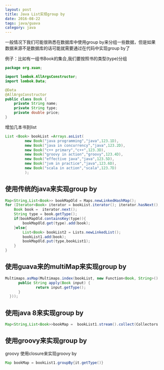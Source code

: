 ```yaml
---
layout: post
title: Java List实现group by
date: 2016-08-22
tags: java/guava
category: java
---
```


一般情况下我们可能很熟悉在数据库中使用group by来分组一些数据，但是如果数据来源不是数据库的话可能就需要通过在代码中实现group by了

例子：比如有一组书Book的集合,我们要按照书的类型(type)分组

```java
package org.xuan;

import lombok.AllArgsConstructor;
import lombok.Data;

@Data
@AllArgsConstructor
public class Book {
    private String name;
    private String type;
    private double price;
}

```

增加几本书到list

```java
List <Book> bookList =Arrays.asList(
         new Book("java programming","java",123.1D),
         new Book("java in concurrency","java",123.2D),
         new Book("c++ primary","c++",123.3D),
         new Book("groovy in action","groovy",123.4D),
         new Book("effective java","java",123.5D),
         new Book("jvm in practice","java",123.6D),
         new Book("scala in action","scala",123.7D)
         );
```
<!-- more -->

## 使用传统的java来实现group by

```java
Map<String,List<Book>> bookMapOld = Maps.newLinkedHashMap();
for (Iterator<Book> iterator = bookList.iterator(); iterator.hasNext(); ) {
    Book book =  iterator.next();
    String type = book.getType();
    if(bookMapOld.containsKey(type)){
        bookMapOld.get(type).add(book);
    }else{
        List<Book> bookList2 = Lists.newLinkedList();
        bookList1.add(book);
        bookMapOld.put(type,bookList1);
    }
}
```

## 使用guava来的multiMap来实现group by

```java
Multimaps.asMap(Multimaps.index(bookList, new Function<Book, String>() {
      public String apply(Book input) {
              return input.getType();
      }
  }));

```
## 使用java 8来实现group by

```java
Map<String,List<Book>>bookMap =  bookList1.stream().collect(Collectors.groupingBy(b->b.getType(),Collectors.mapping((Book b)->b,Collectors.toList())));

```

## 使用groovy来实现group by
groovy 使用closure来实现groovy by

```groovy
Map bookMap = bookList1.groupBy{it.getType()}
```
